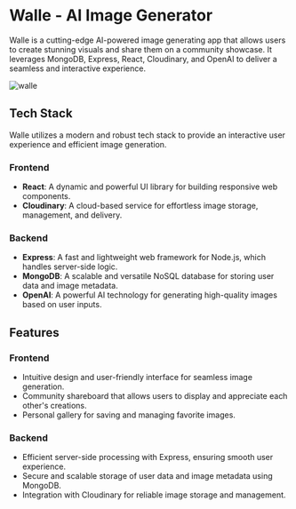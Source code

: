 # Walle - AI Image Generator

Walle is a cutting-edge AI-powered image generating app that allows users to create stunning visuals and share them on a community showcase. It leverages MongoDB, Express, React, Cloudinary, and OpenAI to deliver a seamless and interactive experience.

![walle](https://user-images.githubusercontent.com/16884781/226513990-70d6c9eb-7f74-4db1-b736-05a6b90d2689.jpg)

## Tech Stack

Walle utilizes a modern and robust tech stack to provide an interactive user experience and efficient image generation.

### Frontend

- **React**: A dynamic and powerful UI library for building responsive web components.
- **Cloudinary**: A cloud-based service for effortless image storage, management, and delivery.

### Backend

- **Express**: A fast and lightweight web framework for Node.js, which handles server-side logic.
- **MongoDB**: A scalable and versatile NoSQL database for storing user data and image metadata.
- **OpenAI**: A powerful AI technology for generating high-quality images based on user inputs.

## Features

### Frontend

- Intuitive design and user-friendly interface for seamless image generation.
- Community shareboard that allows users to display and appreciate each other's creations.
- Personal gallery for saving and managing favorite images.

### Backend

- Efficient server-side processing with Express, ensuring smooth user experience.
- Secure and scalable storage of user data and image metadata using MongoDB.
- Integration with Cloudinary for reliable image storage and management.

